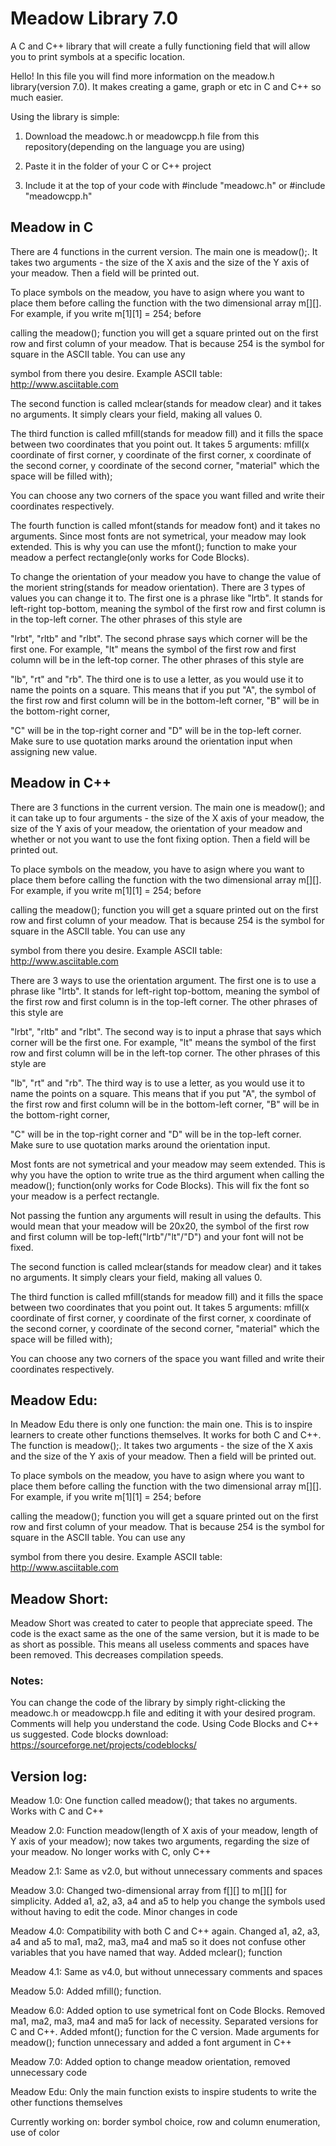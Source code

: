 # Meadow Library 7.0
 A C and C++ library that will create a fully functioning field that will allow you to print symbols at a specific location.

 Hello! In this file you will find more information on the meadow.h library(version 7.0). It makes creating a game, graph or etc in C and C++ so much easier.

 Using the library is simple:

 1. Download the meadowc.h or meadowcpp.h file from this repository(depending on the language you are using)
 
 2. Paste it in the folder of your C or C++ project

 3. Include it at the top of your code with #include "meadowc.h" or #include "meadowcpp.h"


## Meadow in C

 There are 4 functions in the current version. The main one is meadow();. It takes two arguments - the size of the X axis and the size of the Y axis of your meadow. Then a field will be printed out.

 To place symbols on the meadow, you have to asign where you want to place them before calling the function with the two dimensional array m[][]. For example, if you write m[1][1] = 254; before

 calling the meadow(); function you will get a square printed out on the first row and first column of your meadow. That is because 254 is the symbol for square in the ASCII table. You can use any

 symbol from there you desire. Example ASCII table: http://www.asciitable.com

 The second function is called mclear(stands for meadow clear) and it takes no arguments. It simply clears your field, making all values 0.
 
 The third function is called mfill(stands for meadow fill) and it fills the space between two coordinates that you point out. It takes 5 arguments: mfill(x coordinate of first corner, y coordinate of the first corner, x coordinate of the second corner, y coordinate of the second corner, "material" which the space will be filled with);
 
 You can choose any two corners of the space you want filled and write their coordinates respectively.

 The fourth function is called mfont(stands for meadow font) and it takes no arguments. Since most fonts are not symetrical, your meadow may look extended. This is why you can use the mfont(); function to make your meadow a perfect rectangle(only works for Code Blocks).

 To change the orientation of your meadow you have to change the value of the morient string(stands for meadow orientation). There are 3 types of values you can change it to. The first one is a phrase like "lrtb". It stands for left-right top-bottom, meaning the symbol of the first row and first column is in the top-left corner. The other phrases of this style are
 
 "lrbt", "rltb" and "rlbt". The second phrase says which corner will be the first one. For example, "lt" means the symbol of the first row and first column will be in the left-top corner. The other phrases of this style are
 
 "lb", "rt" and "rb". The third one is to use a letter, as you would use it to name the points on a square. This means that if you put "A", the symbol of the first row and first column will be in the bottom-left corner, "B" will be in the bottom-right corner, 

 "C" will be in the top-right corner and "D" will be in the top-left corner. Make sure to use quotation marks around the orientation input when assigning new value.

## Meadow in C++

 There are 3 functions in the current version. The main one is meadow(); and it can take up to four arguments - the size of the X axis of your meadow, the size of the Y axis of your meadow, the orientation of your meadow and whether or not you want to use the font fixing option. Then a field will be printed out.

 To place symbols on the meadow, you have to asign where you want to place them before calling the function with the two dimensional array m[][]. For example, if you write m[1][1] = 254; before

 calling the meadow(); function you will get a square printed out on the first row and first column of your meadow. That is because 254 is the symbol for square in the ASCII table. You can use any

 symbol from there you desire. Example ASCII table: http://www.asciitable.com

 There are 3 ways to use the orientation argument. The first one is to use a phrase like "lrtb". It stands for left-right top-bottom, meaning the symbol of the first row and first column is in the top-left corner. The other phrases of this style are
 
 "lrbt", "rltb" and "rlbt". The second way is to input a phrase that says which corner will be the first one. For example, "lt" means the symbol of the first row and first column will be in the left-top corner. The other phrases of this style are
 
 "lb", "rt" and "rb". The third way is to use a letter, as you would use it to name the points on a square. This means that if you put "A", the symbol of the first row and first column will be in the bottom-left corner, "B" will be in the bottom-right corner, 

 "C" will be in the top-right corner and "D" will be in the top-left corner. Make sure to use quotation marks around the orientation input.

 Most fonts are not symetrical and your meadow may seem extended. This is why you have the option to write true as the third argument when calling the meadow(); function(only works for Code Blocks). This will fix the font so your meadow is a perfect rectangle.

 Not passing the funtion any arguments will result in using the defaults. This would mean that your meadow will be 20x20, the symbol of the first row and first column will be top-left("lrtb"/"lt"/"D") and your font will not be fixed.

 The second function is called mclear(stands for meadow clear) and it takes no arguments. It simply clears your field, making all values 0.
 
 The third function is called mfill(stands for meadow fill) and it fills the space between two coordinates that you point out. It takes 5 arguments: mfill(x coordinate of first corner, y coordinate of the first corner, x coordinate of the second corner, y coordinate of the second corner, "material" which the space will be filled with);
 
 You can choose any two corners of the space you want filled and write their coordinates respectively.

## Meadow Edu:

 In Meadow Edu there is only one function: the main one. This is to inspire learners to create other functions themselves. It works for both C and C++. The function is meadow();. It takes two arguments - the size of the X axis and the size of the Y axis of your meadow. Then a field will be printed out.

 To place symbols on the meadow, you have to asign where you want to place them before calling the function with the two dimensional array m[][]. For example, if you write m[1][1] = 254; before

 calling the meadow(); function you will get a square printed out on the first row and first column of your meadow. That is because 254 is the symbol for square in the ASCII table. You can use any

 symbol from there you desire. Example ASCII table: http://www.asciitable.com

## Meadow Short:

 Meadow Short was created to cater to people that appreciate speed. The code is the exact same as the one of the same version, but it is made to be as short as possible. This means all useless comments and spaces have been removed. This decreases compilation speeds.

### Notes:

 You can change the code of the library by simply right-clicking the meadowc.h or meadowcpp.h file and editing it with your desired program. Comments will help you understand the code. Using Code Blocks and C++ us suggested. Code blocks download: https://sourceforge.net/projects/codeblocks/

## Version log:

Meadow 1.0: One function called meadow(); that takes no arguments. Works with C and C++

Meadow 2.0: Function meadow(length of X axis of your meadow, length of Y axis of your meadow); now takes two arguments, regarding the size of your meadow. No longer works with C, only C++

Meadow 2.1: Same as v2.0, but without unnecessary comments and spaces

Meadow 3.0: Changed two-dimensional array from f[][] to m[][] for simplicity. Added a1, a2, a3, a4 and a5 to help you change the symbols used without having to edit the code. Minor changes in code

Meadow 4.0: Compatibility with both C and C++ again. Changed a1, a2, a3, a4 and a5 to ma1, ma2, ma3, ma4 and ma5 so it does not confuse other variables that you have named that way. Added mclear(); function

Meadow 4.1: Same as v4.0, but without unnecessary comments and spaces

Meadow 5.0: Added mfill(); function.

Meadow 6.0: Added option to use symetrical font on Code Blocks. Removed ma1, ma2, ma3, ma4 and ma5 for lack of necessity. Separated versions for C and C++. Added mfont(); function for the C version. Made arguments for meadow(); function unnecessary and added a font argument in C++

Meadow 7.0: Added option to change meadow orientation, removed unnecessary code

Meadow Edu: Only the main function exists to inspire students to write the other functions themselves

Currently working on: border symbol choice, row and column enumeration, use of color
